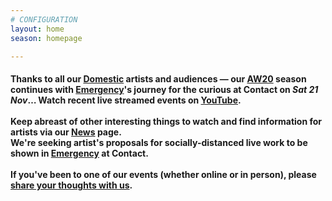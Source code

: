 ```yaml
---
# CONFIGURATION
layout: home
season: homepage

---
```

#### Thanks to all our [Domestic](/current/2020-domestic) artists and audiences — our [AW20](/current/2020-autumnwinter) season continues with [Emergency](/current/2020-emergency)'s journey for the curious at Contact on *Sat 21 Nov*… Watch recent live streamed events on <a href="http://bit.ly/YTwarnmcr" target="_blank">YouTube</a>.<br><br>Keep abreast of other interesting things to watch and find information for artists via our [News](/news) page.<br>We're seeking artist's proposals for socially-distanced live work to be shown in [Emergency](/hab/emergency) at Contact.<br><br>If you've been to one of our events (whether online or in person), please <a href="http://bit.ly/warnmcrfeedback" target="_blank">share your thoughts with us</a>.
